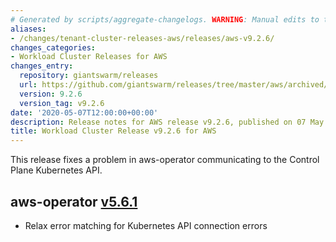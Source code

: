 ```yaml
---
# Generated by scripts/aggregate-changelogs. WARNING: Manual edits to this files will be overwritten.
aliases:
- /changes/tenant-cluster-releases-aws/releases/aws-v9.2.6/
changes_categories:
- Workload Cluster Releases for AWS
changes_entry:
  repository: giantswarm/releases
  url: https://github.com/giantswarm/releases/tree/master/aws/archived/v9.2.6
  version: 9.2.6
  version_tag: v9.2.6
date: '2020-05-07T12:00:00+00:00'
description: Release notes for AWS release v9.2.6, published on 07 May 2020, 12:00
title: Workload Cluster Release v9.2.6 for AWS
---
```


This release fixes a problem in aws-operator communicating to the Control Plane Kubernetes API.

## aws-operator [v5.6.1](https://github.com/giantswarm/aws-operator/releases/tag/v5.6.1)

- Relax error matching for Kubernetes API connection errors
